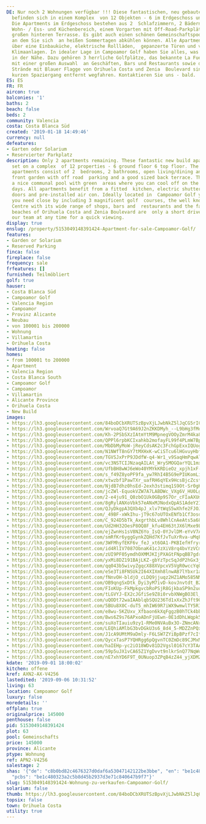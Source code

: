 ```yaml
---
DE: Nur noch 2 Wohnungen verfügbar !!! Diese fantastischen, neu gebauten Apartments
  befinden sich in einem Komplex  von 12 Objekten - 6 im Erdgeschoss und 6 im Obergeschoss.
  Die Apartments im Erdgeschoss bestehen aus 2  Schlafzimmern, 2 Bädern, einem offenen
  Wohn- / Ess- und Küchenbereich, einem Vorgarten mit Off-Road-Parkplätzen  und einer
  großen hinteren Terrasse. Es gibt auch einen schönen Gemeinschaftspool mit Grünflächen,
  an dem Sie sich  an heißen Sommertagen abkühlen können. Alle Apartments verfügen
  über eine Einbauküche, elektrische Rollläden,  gepanzerte Türen und vorinstallierte
  Klimaanlagen. In idealer Lage in Campoamor Golf haben Sie alles, was Sie  brauchen,
  in der Nähe. Dazu gehören 3 herrliche Golfplätze, das bekannte La Fuente Center
  mit einer großen Auswahl  an Geschäften, Bars und Restaurants sowie die berühmten
  Strände mit Blauer Flagge von Orihuela Costa und Zenia  Boulevard sind nur einen
  kurzen Spaziergang entfernt wegfahren. Kontaktieren Sie uns - bald.
ES: ES
FR: FR
aircon: true
balconies: '1'
baths: 2
beach: false
beds: 2
community: Valencia
costa: Costa Blanca Süd
created: '2019-01-18 14:49:46'
currency: null
defeatures:
- Garten oder Solarium
- Reservierter Parkplatz
description: Only 2 apartments remaining. These fantastic new build apartments are
  set on a complex  of 12 properties - 6 ground floor 6 top floor. The ground floor
  apartments consist of 2  bedrooms, 2 bathrooms, open living/dining and kitchen area,
  front garden with off road  parking and a good sized back terrace. There is also
  a nice communal pool with green  areas where you can cool off on the hot summer
  days. All apartments benefit from a fitted  kitchen, electric shutters, armoured
  doors and pre-installed air con. Ideally located in  Campoamor Golf you have everything
  you need close by including 3 magnificent golf  courses, the well known La Fuente
  Centre with its wide range of shops, bars and  restaurants and the famous blue flag
  beaches of Orihuela Costa and Zenia Boulevard are  only a short drive away. Contact
  our team at any time for a quick viewing.
display: true
enslug: /property/5153049148391424-Apartment-for-sale-Campoamor-Golf/
features:
- Garden or Solarium
- Reserved Parking
finca: false
fireplace: false
frequency: sale
frfeatures: []
furnished: Teilmöbliert
golf: true
hauser:
- Costa Blanca Süd
- Campoamor Golf
- Valencia Region
- Campoamor
- Provinz Alicante
- Neubau
- von 100001 bis 200000
- Wohnung
- Villamartin
- Orihuela Costa
heating: false
homes:
- from 100001 to 200000
- Apartment
- Valencia Region
- Costa Blanca South
- Campoamor Golf
- Campoamor
- Villamartin
- Alicante Province
- Orihuela Costa
- New Build
images:
- https://lh3.googleusercontent.com/84boDCbXRUTSzBpvXjLJwbNkZ5lJqCG5rIC1iXwZGU9svsDSa_TLYhBVT-kJPj2hXGgHN4aLL3J9Pae4JR0G=w640-rj-e30-l100
- https://lh3.googleusercontent.com/WrvoaQ7Gt9A69J2nZKKDMyh_--L9bHg3fMq_U-ZKMb99xvKCsVyh-Hp3xV9K15_AE9xlDw4LkaY7aGj08gMt=w640-rj-e30-l100
- https://lh3.googleusercontent.com/Kh-2PSbSXzIAtmYtM9MpnegVOOyZmrM4ka84wFY485jg_e_VZzZswHNveWKb9EY5OxyfEdpDt71iMHWClDAgmg=w640-rj-e30-l100
- https://lh3.googleusercontent.com/QPPl6rpbKCIxahkb2mofayFL99f4PLmW7BpfsdMyiz_rgIgA0aOtD3proZnHjTOf2o0D6HBKghyx3viVYZ6_=w640-rj-e30-l100
- https://lh3.googleusercontent.com/MbDbMyMoW-jReyCdsAK2c3FchGpExxIQUogldA7taw89ExuC4Z9H1X-0MsGsORr1Se4eRtvId4XS6lRO8HwJSA=w640-rj-e30-l100
- https://lh3.googleusercontent.com/N1NWfT8nGY7tMXHxK-wCiSTcu6lHGvuyHbfMT2rdbMC2B-gKasvzjTZWyp4t8rULdxyBYkBjJ7txXdG1Ygc2QQ=w640-rj-e30-l100
- https://lh3.googleusercontent.com/TGVSJxPrP9JDdfW-q4-Wr1_v9SaqHmPqwAlVmJzt3eWOndwK5kEcvNiiAvqy22xWOq__l_Rk0Q2PDVTtnZn6=w640-rj-e30-l100
- https://lh3.googleusercontent.com/vc3NSTCIJNzaqAILAt_WrySMOGQarYQL1mxstVT2f_bgY-ydRVFaAQtF4CMmPp_jagCoWDV-CVFySmYDJwCu=w640-rj-e30-l100
- https://lh3.googleusercontent.com/UfbBH8wWJ6eWo40YMYkKRDieOz_xpjh1xF-tkJhk0s8O-gBGXB0EHmgu5PPj1kciUgZAgntHabiVj0YVYV-0hA=w640-rj-e30-l100
- https://lh3.googleusercontent.com/s_f49Z8yoPF9fa_yw7RhI4B5G9ePIUKomLi6xSdBu661lpYZDTYb6SLj04hyKZPDqm4DAwNC6clgKsdfwo8Jjw=w640-rj-e30-l100
- https://lh3.googleusercontent.com/xtwzbf1PawTXr_uafRH6qYEx9HcsBjcZcstujZMseF8vLjC-K5THCkzkKvsx-SrED5r6ECqhCD2CsC6PAwOCMg=w640-rj-e30-l100
- https://lh3.googleusercontent.com/NjdB7dhz0hsEd-2exh3stimq1S9Ot-Sr0gKLCQN7STX4vAAbCTXd4P5neQn60ICnPLqC2C-LLDJ3Od72xd92=w640-rj-e30-l100
- https://lh3.googleusercontent.com/jcZWl-EquokVZW7A7LABDWc_VXg6V_HU0LgICMtDyO_gCWfh2dNNC_JdXQ74WC2UPxX_qDYUWslITszh5vkB=w640-rj-e30-l100
- https://lh3.googleusercontent.com/2-e4ju91_Q0zbO1Uk0GBp9S7Or_cFIaAXUmxjI_k1cl0WVGA_gEPZOgyoYmSKBZqJf_x7tpOrGbPsuumHGTL=w640-rj-e30-l100
- https://lh3.googleusercontent.com/8gRylANXoVbk57eANxMJNodxQpAS1AdeY2IBXVb_F20h1g1Jc10P8fb7_9lQpV0-9Ozn1M2A8w9E4SO337tKNQ=w640-rj-e30-l100
- https://lh3.googleusercontent.com/QJyDkgpA3QXb4pJ_xlv7tWqS5wXhfe2FJOJc4FW_i8Ijx1YbrgMKRT4pSxXWenVPvwizuu4WUQqsOZtoVlKUPA=w640-rj-e30-l100
- https://lh3.googleusercontent.com/_49BF-xWkIhu-jT9c67oUTOxENfb1Cf3osd8vOJ5luk_cQiWX6eFh8RIUMvP7HXcoIQSlaAszitp9JHlOsZN=w640-rj-e30-l100
- https://lh3.googleusercontent.com/C_924D5bTk_AxgrthbLv8WhlCnAeAts5a68r5WZ9ZgupoOGAKC4av5nHU7nrtueHbHboRlgUfeBf-K_RVrk4Uw=w640-rj-e30-l100
- https://lh3.googleusercontent.com/Ud2HH32OesP8OQ8F_kfu4EH63tJX6lMxe9LN4t_N8MTBd7sQYOQMxb4moF8MflaFbwo9JXfuWgQRmzrTo4HN=w640-rj-e30-l100
- https://lh3.googleusercontent.com/ejZwnHs1sV8NZ6Yo_IsQ-0YJvlDM-eYvV7A51x5WLd6tCXkynvDb3fWLQL6e-ngmYKsh8DVmT_lW5gjFgLdDKA=w640-rj-e30-l100
- https://lh3.googleusercontent.com/smRfKr6yggGynkZQHd7KfJvTuXrRva-uMqFov8lWjnN0EQnQo_emnCTO2ez62gZR9maekht0O9YsoIucbhdq=w640-rj-e30-l100
- https://lh3.googleusercontent.com/3WFMhyfEKF6v_feJ_xt6OA1-PKBIefHfryraMhObwzaKHYRoMsOJ6QB9onDlUS8AWbEPEe_Qboj16er-rWGbwA=w640-rj-e30-l100
- https://lh3.googleusercontent.com/id4RlIV7087ObnaK41cJzXiV8rq4bvYzVCmOhWlbMCTVevG_IovWx575-dnSQTCZpYTqd2YL8R0-0HykGkXQ=w640-rj-e30-l100
- https://lh3.googleusercontent.com/zUI9PF05ymdhOXMMJKIjPXAGtFNpqBB7gdrwIjmvfSK7cAadRX23XuOfKRKa7t9s0cF6ye8WYKhzNz3zh-dd=w640-rj-e30-l100
- https://lh3.googleusercontent.com/yxMi8DZ191BAjLKZ-gbYzTpcSqJdP2hGx3jb_1y1M_N06rtkusYRzKhNO-oVmPgN0yOCTgB48yNNbqwwepOZ=w640-rj-e30-l100
- https://lh3.googleusercontent.com/qq043b5wivyZgqcX88XVpcxV5VgR0wccYqODLoNGb3mgOEWY_Xdiw9KCIcOaLaORHTv_SanwFBrYpr1CbwKZ=w640-rj-e30-l100
- https://lh3.googleusercontent.com/eSe3Ti8FNSUk2I64XIXmh8lnwAB7lYbxr1a4SbzjKvGXZPsfrXI-ytfg2qU-cEjXV4DgB_MB5Q3VpFi_-_k3=w640-rj-e30-l100
- https://lh3.googleusercontent.com/fNnvOH-bldjO_cLDQ9jjuqz2HZ1AMo585NMOZwX-LvlndXn3RRZPIZUHs9d9jcp54i6_I6iVbZ4wHpYit6rC-g=w640-rj-e30-l100
- https://lh3.googleusercontent.com/OB9qngSxDtk_Dyi3yM7ivD-kovJnvtdt_BZyzdbbHSOJCUtxBRuIsqjUhwOV3K2wCDEGiK70b-ArK4GpmneWzw=w640-rj-e30-l100
- https://lh3.googleusercontent.com/FIoKUp-FkMpkgvcbRoPSjR8GjkbaSP9n2uqCpMDrp3W7QSkt5eWxgw3pOfpSMYthvoH7qvPprWfPV7n-Doob=w640-rj-e30-l100
- https://lh3.googleusercontent.com/tLGVYJ-EX2cJGfiSe9Z8i0rvbXNWgBO3El_S4ADN_ZbXUw8nTVYNFMqdRgCuaJFLyWTcl6Y_qBbbW6BaDQ6n=w640-rj-e30-l100
- https://lh3.googleusercontent.com/uQODt72waIAAblqbSQU236Td1xXxZhJft90f-uEcNJLzdYNImuJ275AfQKZthoRTM4acqEz8Z3xGVGnPQm8=w640-rj-e30-l100
- https://lh3.googleusercontent.com/5BUu8X0C-duT5_mhIW69R7iWX9wmwlTY5RIX6QQkGn6-YJ20Y_Y7k9svb_7uccpCc4ymHgNO6OMoMHS0Z8qD=w640-rj-e30-l100
- https://lh3.googleusercontent.com/e8wu-5KZUxv_Xfbaon6kXqFggzB0hTCk4bbT2ieCVTz54oT4FzxFfyVPuVeCV5hEQsWAHYbaw9h2Gmcto14=w640-rj-e30-l100
- https://lh3.googleusercontent.com/Bws6Z9s76APxoADnFjUEwn-0E1dDhLWqpk5smoXPgyYym_f2fUfo6r0uMiOCtEqwPzb2DYnX5nbNIb2pM_59=w640-rj-e30-l100
- https://lh3.googleusercontent.com/suXoTIauiu9zy1-RMe0NVAuBx3O-ZNmcANreVTEsiSZOviuOPmEyjkpWAeGzyhprVe45rSOvuP9LBRwfrr_h=w640-rj-e30-l100
- https://lh3.googleusercontent.com/LEQhiAMlbG3bvDGkU3s6_8d4_5-MDZZnPQxr_482Q1MSIswCmWcz8iX_pO4_gD8eTb6V8m5bEb16dtyM_qY=w640-rj-e30-l100
- https://lh3.googleusercontent.com/J1cA9UMtM9aDmly-F6LSW7ZYiBpBPzf7cIttE0fbOd6B38464HTGgP0qU2wOGE-LTlnPsF0I3a1a4rXph7g=w640-rj-e30-l100
- https://lh3.googleusercontent.com/QycxTasP7YQHRgg6pQgvnTC0ZmDc89CJMxMoiEMIE9h-g410kYoKauGeaq8DYe0JqmjvY7CIMqpBGwPxYCVT=w640-rj-e30-l100
- https://lh3.googleusercontent.com/haIEHp-yc2iO18WDv81D2Vgsl0167cY3TAAIqlqTQv1fIi0l42kka8y34LAMB7_NKrP0_81nUNo1FqTa-_Kl=w640-rj-e30-l100
- https://lh3.googleusercontent.com/59p5uJX1vCA65Z1YgDvvt9nlkrSnQ77NqWoOf4M2_X36xkZvM9Wfm6frVfqkxAUFHivIrPoqpltH5OdEzdnN=w640-rj-e30-l100
- https://lh3.googleusercontent.com/nE7xhYD6F9T_0UNuop3ZPqB4zZ44_yjXDMZzeWK6vk9Rx7BlIQyI8-6UvIcJNEPlE8ewjZlEY9nARbiUIMXK=w640-rj-e30-l100
kdate: '2019-09-01 18:00:02'
kitchen: offene
kref: AXN2-AX-V4256
lastedited: '2019-09-06 10:31:52'
living: 63
location: Campoamor Golf
luxury: false
moredetails: ''
offplan: true
originalprice: 145000
penthouse: false
pid: 5153049148391424
plot: 63
pool: Gemeinschafts
price: 145000
province: Alicante
ptype: Wohnung
ref: APN2-V4256
salestage: 2
shas: '{"de": "c8b0bd82c4676327d0daf6a53047142122be3bbe", "en": "be1c480323a2c5b8d45b2937d3e71c840647b9f7",
  "pcbs": "be1c480323a2c5b8d45b2937d3e71c840647b9f7"}'
slug: 5153049148391424-Wohnung-zu-verkaufen-Campoamor-Golf/
solarium: false
thumb: https://lh3.googleusercontent.com/84boDCbXRUTSzBpvXjLJwbNkZ5lJqCG5rIC1iXwZGU9svsDSa_TLYhBVT-kJPj2hXGgHN4aLL3J9Pae4JR0G=w400-h240-n-rj-e30-l100
topsix: false
town: Orihuela Costa
utility: true
---
```

